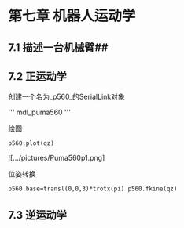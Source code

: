 # 第七章 机器人运动学

## 7.1 描述一台机械臂##

## 7.2 正运动学

创建一个名为_p560_的SerialLink对象

'''
mdl_puma560
'''

绘图

`p560.plot(qz)`

![.../pictures/Puma560p1.png]

位姿转换

`p560.base=transl(0,0,3)*trotx(pi)
p560.fkine(qz)`

## 7.3 逆运动学
